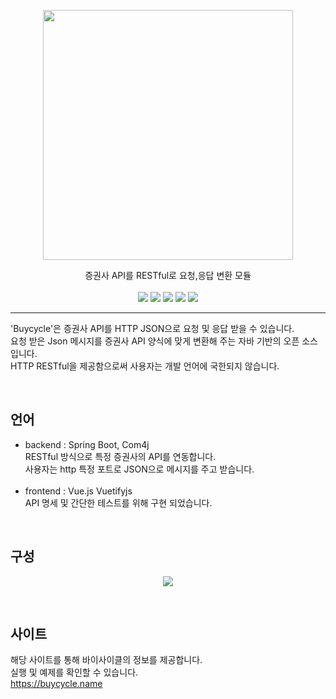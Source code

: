 <p align="center">
<a href="https://buycycle.name" target="_blank">
<img src="https://raw.githubusercontent.com/yalsooni/yalsooni.github.io/main/image/page/buycycle.svg" width="400px"/>
</a>
</p>

<p align="center">
증권사 API를 RESTful로 요청,응답 변환 모듈<br/><br/>
<img src="https://img.shields.io/github/v/release/yalsooni/buycycle?style=flat-square"/>
<img src="https://img.shields.io/github/release-date/yalsooni/buycycle?style=flat-square"/>
<img src="https://img.shields.io/github/last-commit/yalsooni/buycycle?style=flat-square"/>
<img src="https://img.shields.io/github/workflow/status/yalsooni/buycycle/Java%20CI%20with%20Maven?style=flat-square"/>
<img src="https://img.shields.io/github/license/yalsooni/buycycle?style=flat-square&color=yellow"/>
</p>

-------------

'Buycycle'은 증권사 API를 HTTP JSON으로 요청 및 응답 받을 수 있습니다.  
요청 받은 Json 메시지를 증권사 API 양식에 맞게 변환해 주는 자바 기반의 오픈 소스 입니다.  
HTTP RESTful을 제공함으로써 사용자는 개발 언어에 국한되지 않습니다.

<br/>

언어
-------------

* backend : Spring Boot, Com4j  
  RESTful 방식으로 특정 증권사의 API를 연동합니다.  
  사용자는 http 특정 포트로 JSON으로 메시지를 주고 받습니다.
  <br/><br/>
* frontend : Vue.js Vuetifyjs  
  API 명세 및 간단한 테스트를 위해 구현 되었습니다.

<br/>

구성
-------------

<p align="center"><img src="https://buycycle.name/image/page/buycycle_arch.svg"/></p>

<br/>

사이트
-------------

해당 사이트를 통해 바이사이클의 정보를 제공합니다.  
실행 및 예제를 확인할 수 있습니다.  
https://buycycle.name